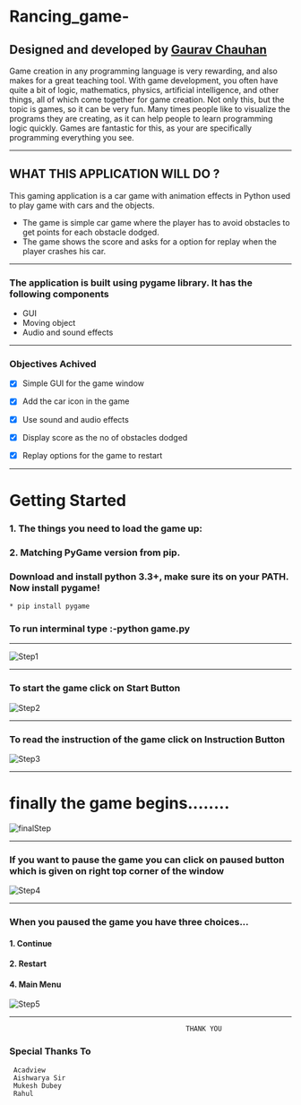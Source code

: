 # Rancing_game-  

## Designed and developed by [Gaurav Chauhan](https://github.com/gaurav-210)

Game creation in any programming language is very rewarding, and also makes for a great teaching tool. With game development, you often have quite a bit of logic, mathematics, physics, artificial intelligence, and other things, all of which come together for game creation. Not only this, but the topic is games, so it can be very fun. Many times people like to visualize the programs they are creating, as it can help people to learn programming logic quickly. Games are fantastic for this, as your are specifically programming everything you see.

--------------------------------------------------------------------------------------
## WHAT THIS APPLICATION WILL DO ?
   This gaming application is a car game with animation effects in Python used to play game with cars and the objects.

* The game is simple car game where the player has to avoid obstacles to get points for each obstacle dodged.
* The game shows the score and asks for a option for replay when the player crashes his car.

-----------------------------------------------------------------------------------------
### The application is built using pygame library. It has the following components
* GUI
* Moving object
* Audio and sound effects

---------------------------------------------------------------------------------------------
### Objectives Achived
- [x] Simple GUI for the game window
- [x] Add the car icon in the game
- [x] Use sound and audio effects
- [x] Display score as the no of obstacles dodged
- [x] Replay options for the game to restart


----------------------------------------------------------------------------------------------------------
# Getting Started
### 1. The things you need to load the game up:
### 2. Matching PyGame version from pip.
### Download and install python 3.3+, make sure its on your PATH. Now install pygame!

    * pip install pygame                              

### To run interminal type :-python game.py

------------------------------------------------------------------------------------------------------

![Step1](images/start.PNG)

--------------------------------------------------------------------------------------------------------

### To start the game click on Start Button

![Step2](images/second.PNG) 

----------------------------------------------------------------------------------------------------------


### To read the instruction of the game click on Instruction Button

![Step3](images/instruction.PNG) 

--------------------------------------------------------------------------------------------------------

# finally the game begins........

![finalStep](images/pause.PNG) 



--------------------------------------------------------------------------------------------

### If you want to pause the game you can click on paused button which is given on right top corner of the window  



![Step4](images/pause_2.PNG)

----------------------------------------------------------------------------------------------------- 

### When you paused the game you have three choices...

#### 1. Continue
#### 2. Restart 
#### 4. Main Menu


![Step5](images/paused.PNG)

------------------------------------------------------------------------------------------
                                                THANK YOU

### Special Thanks To 
     Acadview
     Aishwarya Sir
     Mukesh Dubey
     Rahul 





